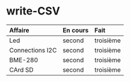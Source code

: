 # write-CSV

| Affaire | En cours | Fait |  
| :--------- | :----- | :-------- |  
| Led | second | troisième |  
| Connections I2C | second | troisième |
| BME-280 | second | troisième |
| CArd SD | second | troisième |  
